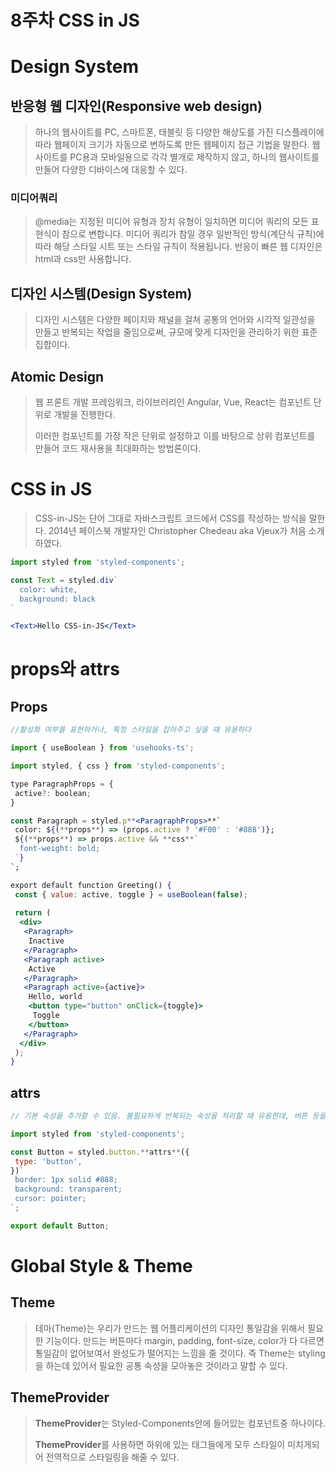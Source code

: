 # 8주차 CSS in JS

# Design System

## 반응형 웹 디자인(Responsive web design)

> 하나의 웹사이트를 PC, 스마트폰, 태블릿 등 다양한 해상도를 가진 디스플레이에 따라 웹페이지 크기가 자동으로 변하도록 만든 웹페이지 접근 기법을 말한다.
웹사이트를 PC용과 모바일용으로 각각 별개로 제작하지 않고, 하나의 웹사이트를 만들어 다양한 디바이스에 대응할 수 있다.
>

### 미디어쿼리

> @media는 지정된 미디어 유형과 장치 유형이 일치하면 미디어 쿼리의 모든 표현식이 참으로 변합니다.
미디어 쿼리가 참일 경우 일반적인 방식(계단식 규칙)에 따라 해당 스타일 시트 또는 스타일 규칙이 적용됩니다. 반응이 빠른 웹 디자인은 html과 css만 사용합니다.
>

## 디자인 시스템(Design System)

> 디자인 시스템은 다양한 페이지와 채널을 걸쳐 공통의 언어와 시각적 일관성을 만들고 반복되는 작업을 줄임으로써, 규모에 맞게 디자인을 관리하기 위한 표준 집합이다.
>

## Atomic Design

> 웹 프론트 개발 프레임워크, 라이브러리인 Angular, Vue, React는 컴포넌트 단위로 개발을 진행한다.
>
>
> 이러한 컴포넌트를 가장 작은 단위로 설정하고 이를 바탕으로 상위 컴포넌트를 만들어 코드 재사용을 최대화하는 방법론이다.
>

# CSS in JS

> CSS-in-JS는 단어 그대로 자바스크립트 코드에서 CSS를 작성하는 방식을 말한다. 2014년 페이스북 개발자인 Christopher Chedeau aka Vjeux가 처음 소개하였다.
>

```jsx
import styled from 'styled-components';

const Text = styled.div`
  color: white,
  background: black
`

<Text>Hello CSS-in-JS</Text>
```

# props와 attrs

## Props

```jsx
//활성화 여부를 표현하거나, 특정 스타일을 잡아주고 싶을 때 유용하다

import { useBoolean } from 'usehooks-ts';

import styled, { css } from 'styled-components';

type ParagraphProps = {
 active?: boolean;
}

const Paragraph = styled.p**<ParagraphProps>**`
 color: ${(**props**) => (props.active ? '#F00' : '#888')};
 ${(**props**) => props.active && **css**`
  font-weight: bold;
 `}
`;

export default function Greeting() {
 const { value: active, toggle } = useBoolean(false);
 
 return (
  <div>
   <Paragraph>
    Inactive
   </Paragraph>
   <Paragraph active>
    Active
   </Paragraph>
   <Paragraph active={active}>
    Hello, world
    <button type="button" onClick={toggle}>
     Toggle
    </button>
   </Paragraph>
  </div>
 );
}
```

## attrs

```jsx
// 기본 속성을 추가할 수 있음. 불필요하게 반복되는 속성을 처리할 때 유용한데, 버튼 등을 만들 때 적극 활용

import styled from 'styled-components';

const Button = styled.button.**attrs**({
 type: 'button',
})`
 border: 1px solid #888;
 background: transparent;
 cursor: pointer;
`;

export default Button;
```

# Global Style & Theme

## Theme

> 테마(Theme)는 우리가 만드는 웹 어플리케이션의 디자인 통일감을 위해서 필요한 기능이다. 만드는 버튼마다 margin, padding, font-size, color가 다 다르면 통일감이 없어보여서 완성도가 떨어지는 느낌을 줄 것이다. 즉 Theme는 styling을 하는데 있어서 필요한 공통 속성을 모아놓은 것이라고 말할 수 있다.
>

## **ThemeProvider**

> **ThemeProvider**는 Styled-Components안에 들어있는 컴포넌트중 하나이다.
>
>
> **ThemeProvider**를 사용하면 하위에 있는 태그들에게 모두 스타일이 미치게되어 전역적으로 스타일링을 해줄 수 있다.
>